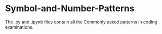 # Symbol-and-Number-Patterns
The .py and .ipynb files contain all the Commonly asked patterns in coding examinations.
